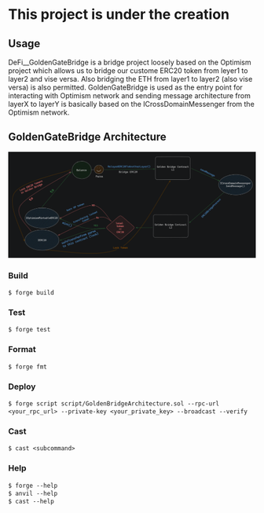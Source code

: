 # This project is under the creation
## Usage
DeFi__GoldenGateBridge is a bridge project loosely based on the Optimism project which allows us
to bridge our custome ERC20 token from leyer1 to layer2 and vise versa.
Also bridging the ETH from layer1 to layer2 (also vise versa) is also permitted.
GoldenGateBridge is used as the entry point for interacting with Optimism network and sending
message architecture from layerX to layerY is basically based on the ICrossDomainMessenger from the  
Optimism network.

## GoldenGateBridge Architecture
![GoldenBridgeArchitecture](/GoldenBridgeArchitecture.png 'Golden Gate Bridge Architecture')

### Build

```shell
$ forge build
```

### Test

```shell
$ forge test
```

### Format

```shell
$ forge fmt
```

### Deploy

```shell (Afther your .env file is ready)
$ forge script script/GoldenBridgeArchitecture.sol --rpc-url <your_rpc_url> --private-key <your_private_key> --broadcast --verify
```

### Cast

```shell
$ cast <subcommand>
```

### Help

```shell
$ forge --help
$ anvil --help
$ cast --help
```
